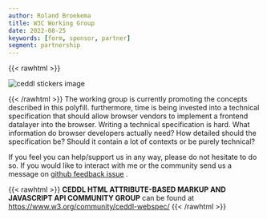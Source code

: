 ```yaml
---
author: Roland Broekema
title: W3C Working Group
date: 2022-08-25
keywords: [form, sponsor, partner]
segment: partnership
---
```


{{< rawhtml >}}
<p><img class="w-full" src="/img/w3cgroup.png" alt="ceddl stickers image"></p>
{{< /rawhtml >}}
The working group is currently promoting the concepts described in this polyfill. furthermore, time is being invested
into a technical specification that should allow browser vendors to implement a frontend datalayer into the browser.
Writing a technical specification is hard. What information do browser developers actually need? How detailed should the
specification be? Should it contain a lot of contexts or be purely technical?

If you feel you can help/support us in any way, please do not hesitate to do so. If you would like to interact with me
or the community send us a message
on  [github feedback issue](https://github.com/ceddl/ceddl-website-and-spec/issues/new?assignees=&labels=question&template=feedback.md&title=)
.

{{< rawhtml >}}
<b>CEDDL HTML ATTRIBUTE-BASED MARKUP AND JAVASCRIPT API COMMUNITY GROUP</b> can be found
at <a href="https://www.w3.org/community/ceddl-webspec">https://www.w3.org/community/ceddl-webspec/</a>
{{< /rawhtml >}}

